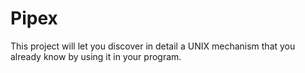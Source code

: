 # Pipex
This project will let you discover in detail a UNIX mechanism that you already know
by using it in your program.
